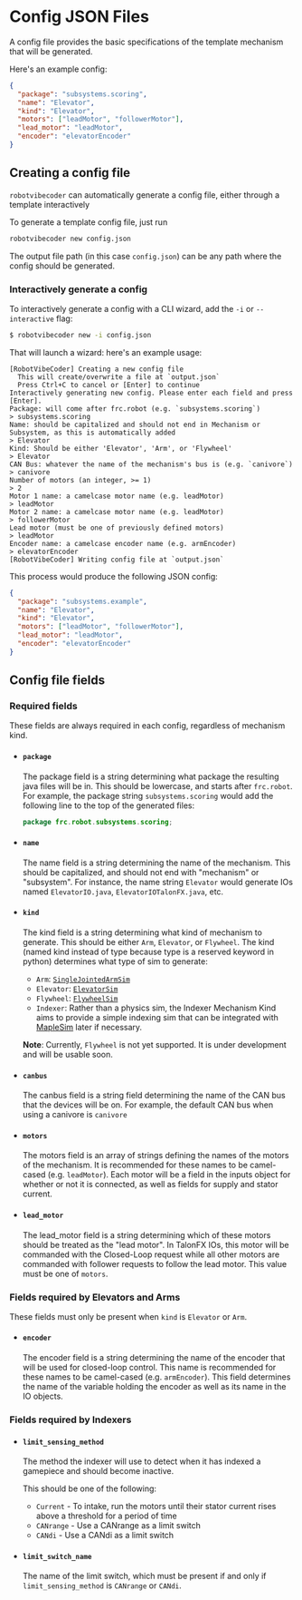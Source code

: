 # Config JSON Files

A config file provides the basic specifications of the template mechanism that will be generated.

Here's an example config:

```json
{
  "package": "subsystems.scoring",
  "name": "Elevator",
  "kind": "Elevator",
  "motors": ["leadMotor", "followerMotor"],
  "lead_motor": "leadMotor",
  "encoder": "elevatorEncoder"
}
```

## Creating a config file

`robotvibecoder` can automatically generate a config file, either through a template interactively

To generate a template config file, just run

```sh
robotvibecoder new config.json
```

The output file path (in this case `config.json`) can be any path where the config should be generated.

### Interactively generate a config

To interactively generate a config with a CLI wizard, add the `-i` or `--interactive` flag:

```sh
$ robotvibecoder new -i config.json
```

That will launch a wizard: here's an example usage:

```
[RobotVibeCoder] Creating a new config file
  This will create/overwrite a file at `output.json`
  Press Ctrl+C to cancel or [Enter] to continue
Interactively generating new config. Please enter each field and press [Enter].
Package: will come after frc.robot (e.g. `subsystems.scoring`)
> subsystems.scoring
Name: should be capitalized and should not end in Mechanism or Subsystem, as this is automatically added
> Elevator
Kind: Should be either 'Elevator', 'Arm', or 'Flywheel'
> Elevator
CAN Bus: whatever the name of the mechanism's bus is (e.g. `canivore`)
> canivore
Number of motors (an integer, >= 1)
> 2
Motor 1 name: a camelcase motor name (e.g. leadMotor)
> leadMotor
Motor 2 name: a camelcase motor name (e.g. leadMotor)
> followerMotor
Lead motor (must be one of previously defined motors)
> leadMotor
Encoder name: a camelcase encoder name (e.g. armEncoder)
> elevatorEncoder
[RobotVibeCoder] Writing config file at `output.json`
```

This process would produce the following JSON config:

```json
{
  "package": "subsystems.example",
  "name": "Elevator",
  "kind": "Elevator",
  "motors": ["leadMotor", "followerMotor"],
  "lead_motor": "leadMotor",
  "encoder": "elevatorEncoder"
}
```

## Config file fields

### Required fields

These fields are always required in each config, regardless of mechanism kind.

- #### `package`

  The package field is a string determining what package the resulting java files will be in. This should be lowercase, and starts after `frc.robot`. For example, the package string `subsystems.scoring` would add the following line to the top of the generated files:

  ```java
  package frc.robot.subsystems.scoring;
  ```

- #### `name`

  The name field is a string determining the name of the mechanism. This should be capitalized, and should not end with "mechanism" or "subsystem". For instance, the name string `Elevator` would generate IOs named `ElevatorIO.java`, `ElevatorIOTalonFX.java`, etc.

- #### `kind`

  The kind field is a string determining what kind of mechanism to generate. This should be either `Arm`, `Elevator`, or `Flywheel`. The kind (named kind instead of type because type is a reserved keyword in python) determines what type of sim to generate:
  
  - `Arm`: [`SingleJointedArmSim`](https://github.wpilib.org/allwpilib/docs/release/java/edu/wpi/first/wpilibj/simulation/SingleJointedArmSim.html)
  - `Elevator`: [`ElevatorSim`](https://github.wpilib.org/allwpilib/docs/release/java/edu/wpi/first/wpilibj/simulation/ElevatorSim.html)
  - `Flywheel`: [`FlywheelSim`](https://github.wpilib.org/allwpilib/docs/release/java/edu/wpi/first/wpilibj/simulation/FlywheelSim.html)
  - `Indexer`: Rather than a physics sim, the Indexer Mechanism Kind aims to provide a simple indexing sim that can be integrated with [MapleSim](https://shenzhen-robotics-alliance.github.io/maple-sim/) later if necessary.

  **Note**: Currently, `Flywheel` is not yet supported. It is under development and will be usable soon.

- #### `canbus`

  The canbus field is a string field determining the name of the CAN bus that the devices will be on. For example, the default CAN bus when using a canivore is `canivore`

- #### `motors`

  The motors field is an array of strings defining the names of the motors of the mechanism. It is recommended for these names to be camel-cased (e.g. `leadMotor`). Each motor will be a field in the inputs object for whether or not it is connected, as well as fields for supply and stator current.

- #### `lead_motor`

  The lead_motor field is a string determining which of these motors should be treated as the "lead motor". In TalonFX IOs, this motor will be commanded with the Closed-Loop request while all other motors are commanded with follower requests to follow the lead motor. This value must be one of `motors`.

### Fields required by Elevators and Arms

These fields must only be present when `kind` is `Elevator` or `Arm`.

- #### `encoder`

  The encoder field is a string determining the name of the encoder that will be used for closed-loop control. This name is recommended for these names to be camel-cased (e.g. `armEncoder`). This field determines the name of the variable holding the encoder as well as its name in the IO objects.

### Fields required by Indexers

- #### `limit_sensing_method`

  The method the indexer will use to detect when it has indexed a gamepiece and should become inactive.

  This should be one of the following:

    - `Current` - To intake, run the motors until their stator current rises above a threshold for a period of time
    - `CANrange` - Use a CANrange as a limit switch
    - `CANdi` - Use a CANdi as a limit switch

- #### `limit_switch_name`

  The name of the limit switch, which must be present if and only if `limit_sensing_method` is `CANrange` or `CANdi`.
  